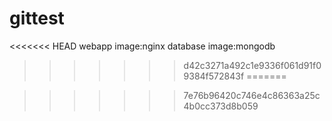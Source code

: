 # gittest
<<<<<<< HEAD
webapp
image:nginx
database
image:mongodb
>>>>>>> d42c3271a492c1e9336f061d91f09384f572843f
=======

>>>>>>> 7e76b96420c746e4c86363a25c4b0cc373d8b059
